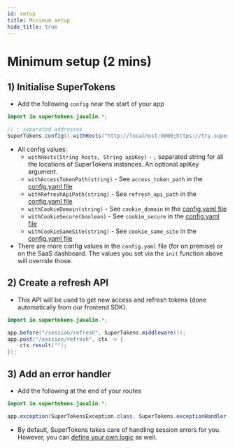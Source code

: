 ```yaml
---
id: setup
title: Minimum setup
hide_title: true
---
```


# Minimum setup (2 mins)

## 1) Initialise SuperTokens
- Add the following `config` near the start of your app
```java
import io.supertokens.javalin.*;

// ; separated addresses
SuperTokens.config().withHosts("http://localhost:9000;https://try.supertokens.io", "apiKey");
```

- All config values:
    - ```withHosts(String hosts, String apiKey)``` - `;` separated string for all the locations of SuperTokens instances. An optional apiKey argument.
    - ```withAccessTokenPath(string)``` - See `access_token_path` in the [config.yaml file](/docs/community/2.5.X/configuration/core#optional-config-values)
    - ```withRefreshApiPath(string)``` - See `refresh_api_path` in the [config.yaml file](/docs/community/2.5.X/configuration/core#optional-config-values)
    - ```withCookieDomain(string)``` - See `cookie_domain` in the [config.yaml file](/docs/community/2.5.X/configuration/core#optional-config-values)
    - ```withCookieSecure(boolean)``` - See `cookie_secure` in the [config.yaml file](/docs/community/2.5.X/configuration/core#optional-config-values)
    - ```withCookieSameSite(string)``` - See `cookie_same_site` in the [config.yaml file](/docs/community/2.5.X/configuration/core#optional-config-values)
- There are more config values in the `config.yaml` file (for on premise) or on the SaaS dashboard. The values you set via the `init` function above will override those.

## 2) Create a refresh API
- This API will be used to get new access and refresh tokens (done automatically from our frontend SDK). 
```java
import io.supertokens.javalin.*;

app.before("/session/refresh", SuperTokens.middleware());
app.post("/session/refresh", ctx -> {
    ctx.result("");
});
```

## 3) Add an error handler
- Add the following at the end of your routes
```java
import io.supertokens.javalin.*;

app.exception(SuperTokensException.class, SuperTokens.exceptionHandler());
```
- By default, SuperTokens takes care of handling session errors for you. However, you can [define your own logic](./custom_error_handling) as well.